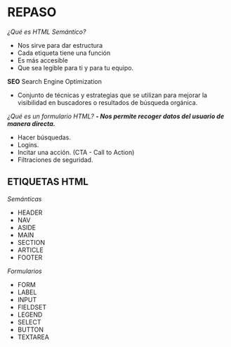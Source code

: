 # REPASO
_¿Qué es HTML Semántico?_
- Nos sirve para dar estructura
- Cada etiqueta tiene una función
- Es más accesible 
- Que sea legible para ti y para tu equipo.

**SEO**
Search Engine Optimization
- Conjunto de técnicas y estrategias que se utilizan para mejorar la visibilidad en buscadores o resultados de búsqueda orgánica.

_¿Qué es un formulario HTML?_
***- Nos permite recoger datos del usuario de manera directa.***
- Hacer búsquedas.
- Logins.
- Incitar una acción. (CTA - Call to Action)
- Filtraciones de seguridad.

## ETIQUETAS HTML 
_Semánticas_
- HEADER
- NAV
- ASIDE
- MAIN
- SECTION
- ARTICLE
- FOOTER

_Formularios_
- FORM
- LABEL
- INPUT
- FIELDSET
- LEGEND
- SELECT
- BUTTON
- TEXTAREA